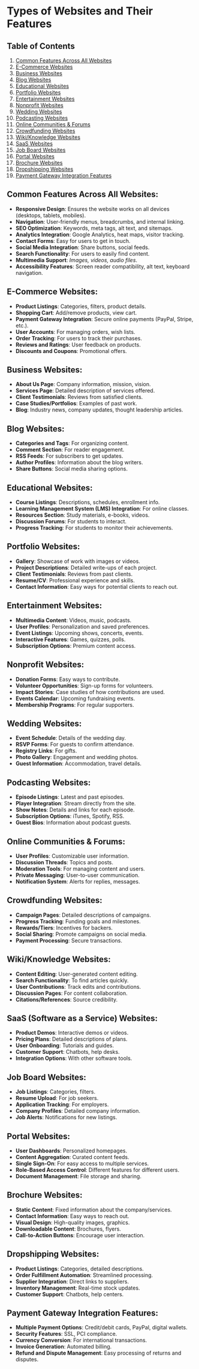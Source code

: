 # Types of Websites and Their Features

## Table of Contents
1. [Common Features Across All Websites](#common-features-across-all-websites)
2. [E-Commerce Websites](#e-commerce-websites)
3. [Business Websites](#business-websites)
4. [Blog Websites](#blog-websites)
5. [Educational Websites](#educational-websites)
6. [Portfolio Websites](#portfolio-websites)
7. [Entertainment Websites](#entertainment-websites)
8. [Nonprofit Websites](#nonprofit-websites)
9. [Wedding Websites](#wedding-websites)
10. [Podcasting Websites](#podcasting-websites)
11. [Online Communities & Forums](#online-communities--forums)
12. [Crowdfunding Websites](#crowdfunding-websites)
13. [Wiki/Knowledge Websites](#wikiknowledge-websites)
14. [SaaS Websites](#saas-websites)
15. [Job Board Websites](#job-board-websites)
16. [Portal Websites](#portal-websites)
17. [Brochure Websites](#brochure-websites)
18. [Dropshipping Websites](#dropshipping-websites)
19. [Payment Gateway Integration Features](#payment-gateway-integration-features)

## Common Features Across All Websites:
- **Responsive Design**: Ensures the website works on all devices (desktops, tablets, mobiles).
- **Navigation**: User-friendly menus, breadcrumbs, and internal linking.
- **SEO Optimization**: Keywords, meta tags, alt text, and sitemaps.
- **Analytics Integration**: Google Analytics, heat maps, visitor tracking.
- **Contact Forms**: Easy for users to get in touch.
- **Social Media Integration**: Share buttons, social feeds.
- **Search Functionality**: For users to easily find content.
- **Multimedia Support**: *Images, videos, audio files*.
- **Accessibility Features**: Screen reader compatibility, alt text, keyboard navigation.

## E-Commerce Websites:
- **Product Listings**: Categories, filters, product details.
- **Shopping Cart**: Add/remove products, view cart.
- **Payment Gateway Integration**: Secure online payments (PayPal, Stripe, etc.).
- **User Accounts**: For managing orders, wish lists.
- **Order Tracking**: For users to track their purchases.
- **Reviews and Ratings**: User feedback on products.
- **Discounts and Coupons**: Promotional offers.

## Business Websites:
- **About Us Page**: Company information, mission, vision.
- **Services Page**: Detailed description of services offered.
- **Client Testimonials**: Reviews from satisfied clients.
- **Case Studies/Portfolios**: Examples of past work.
- **Blog**: Industry news, company updates, thought leadership articles.

## Blog Websites:
- **Categories and Tags**: For organizing content.
- **Comment Section**: For reader engagement.
- **RSS Feeds**: For subscribers to get updates.
- **Author Profiles**: Information about the blog writers.
- **Share Buttons**: Social media sharing options.

## Educational Websites:
- **Course Listings**: Descriptions, schedules, enrollment info.
- **Learning Management System (LMS) Integration**: For online classes.
- **Resources Section**: Study materials, e-books, videos.
- **Discussion Forums**: For students to interact.
- **Progress Tracking**: For students to monitor their achievements.

## Portfolio Websites:
- **Gallery**: Showcase of work with images or videos.
- **Project Descriptions**: Detailed write-ups of each project.
- **Client Testimonials**: Reviews from past clients.
- **Resume/CV**: Professional experience and skills.
- **Contact Information**: Easy ways for potential clients to reach out.

## Entertainment Websites:
- **Multimedia Content**: Videos, music, podcasts.
- **User Profiles**: Personalization and saved preferences.
- **Event Listings**: Upcoming shows, concerts, events.
- **Interactive Features**: Games, quizzes, polls.
- **Subscription Options**: Premium content access.

## Nonprofit Websites:
- **Donation Forms**: Easy ways to contribute.
- **Volunteer Opportunities**: Sign-up forms for volunteers.
- **Impact Stories**: Case studies of how contributions are used.
- **Events Calendar**: Upcoming fundraising events.
- **Membership Programs**: For regular supporters.

## Wedding Websites:
- **Event Schedule**: Details of the wedding day.
- **RSVP Forms**: For guests to confirm attendance.
- **Registry Links**: For gifts.
- **Photo Gallery**: Engagement and wedding photos.
- **Guest Information**: Accommodation, travel details.

## Podcasting Websites:
- **Episode Listings**: Latest and past episodes.
- **Player Integration**: Stream directly from the site.
- **Show Notes**: Details and links for each episode.
- **Subscription Options**: iTunes, Spotify, RSS.
- **Guest Bios**: Information about podcast guests.

## Online Communities & Forums:
- **User Profiles**: Customizable user information.
- **Discussion Threads**: Topics and posts.
- **Moderation Tools**: For managing content and users.
- **Private Messaging**: User-to-user communication.
- **Notification System**: Alerts for replies, messages.

## Crowdfunding Websites:
- **Campaign Pages**: Detailed descriptions of campaigns.
- **Progress Tracking**: Funding goals and milestones.
- **Rewards/Tiers**: Incentives for backers.
- **Social Sharing**: Promote campaigns on social media.
- **Payment Processing**: Secure transactions.

## Wiki/Knowledge Websites:
- **Content Editing**: User-generated content editing.
- **Search Functionality**: To find articles quickly.
- **User Contributions**: Track edits and contributions.
- **Discussion Pages**: For content collaboration.
- **Citations/References**: Source credibility.

## SaaS (Software as a Service) Websites:
- **Product Demos**: Interactive demos or videos.
- **Pricing Plans**: Detailed descriptions of plans.
- **User Onboarding**: Tutorials and guides.
- **Customer Support**: Chatbots, help desks.
- **Integration Options**: With other software tools.

## Job Board Websites:
- **Job Listings**: Categories, filters.
- **Resume Upload**: For job seekers.
- **Application Tracking**: For employers.
- **Company Profiles**: Detailed company information.
- **Job Alerts**: Notifications for new listings.

## Portal Websites:
- **User Dashboards**: Personalized homepages.
- **Content Aggregation**: Curated content feeds.
- **Single Sign-On**: For easy access to multiple services.
- **Role-Based Access Control**: Different features for different users.
- **Document Management**: File storage and sharing.

## Brochure Websites:
- **Static Content**: Fixed information about the company/services.
- **Contact Information**: Easy ways to reach out.
- **Visual Design**: High-quality images, graphics.
- **Downloadable Content**: Brochures, flyers.
- **Call-to-Action Buttons**: Encourage user interaction.

## Dropshipping Websites:
- **Product Listings**: Categories, detailed descriptions.
- **Order Fulfillment Automation**: Streamlined processing.
- **Supplier Integration**: Direct links to suppliers.
- **Inventory Management**: Real-time stock updates.
- **Customer Support**: Chatbots, help centers.

## Payment Gateway Integration Features:
- **Multiple Payment Options**: Credit/debit cards, PayPal, digital wallets.
- **Security Features**: SSL, PCI compliance.
- **Currency Conversion**: For international transactions.
- **Invoice Generation**: Automated billing.
- **Refund and Dispute Management**: Easy processing of returns and disputes.
